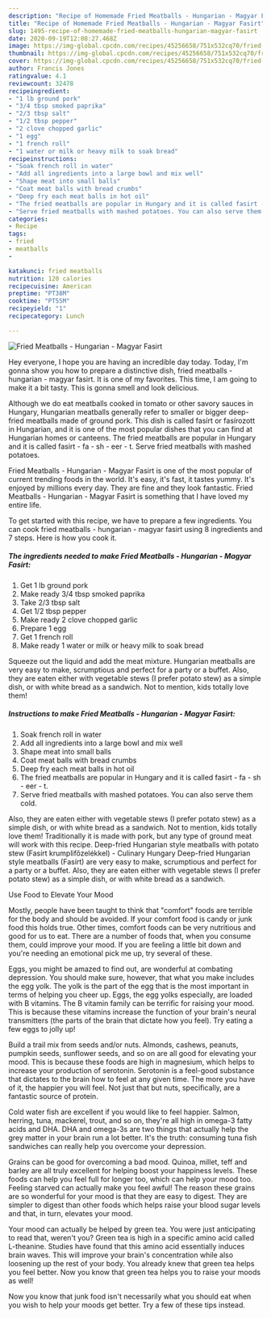 ```yaml
---
description: "Recipe of Homemade Fried Meatballs - Hungarian - Magyar Fasirt"
title: "Recipe of Homemade Fried Meatballs - Hungarian - Magyar Fasirt"
slug: 1495-recipe-of-homemade-fried-meatballs-hungarian-magyar-fasirt
date: 2020-09-19T12:08:27.468Z
image: https://img-global.cpcdn.com/recipes/45256658/751x532cq70/fried-meatballs-hungarian-magyar-fasirt-recipe-main-photo.jpg
thumbnail: https://img-global.cpcdn.com/recipes/45256658/751x532cq70/fried-meatballs-hungarian-magyar-fasirt-recipe-main-photo.jpg
cover: https://img-global.cpcdn.com/recipes/45256658/751x532cq70/fried-meatballs-hungarian-magyar-fasirt-recipe-main-photo.jpg
author: Francis Jones
ratingvalue: 4.1
reviewcount: 32478
recipeingredient:
- "1 lb ground pork"
- "3/4 tbsp smoked paprika"
- "2/3 tbsp salt"
- "1/2 tbsp pepper"
- "2 clove chopped garlic"
- "1 egg"
- "1 french roll"
- "1 water or milk or heavy milk to soak bread"
recipeinstructions:
- "Soak french roll in water"
- "Add all ingredients into a large bowl and mix well"
- "Shape meat into small balls"
- "Coat meat balls with bread crumbs"
- "Deep fry each meat balls in hot oil"
- "The fried meatballs are popular in Hungary and it is called fasirt - fa - sh - eer - t."
- "Serve fried meatballs with mashed potatoes. You can also serve them cold."
categories:
- Recipe
tags:
- fried
- meatballs
- 

katakunci: fried meatballs  
nutrition: 120 calories
recipecuisine: American
preptime: "PT38M"
cooktime: "PT55M"
recipeyield: "1"
recipecategory: Lunch

---
```



![Fried Meatballs - Hungarian - Magyar Fasirt](https://img-global.cpcdn.com/recipes/45256658/751x532cq70/fried-meatballs-hungarian-magyar-fasirt-recipe-main-photo.jpg)

Hey everyone, I hope you are having an incredible day today. Today, I'm gonna show you how to prepare a distinctive dish, fried meatballs - hungarian - magyar fasirt. It is one of my favorites. This time, I am going to make it a bit tasty. This is gonna smell and look delicious.

Although we do eat meatballs cooked in tomato or other savory sauces in Hungary, Hungarian meatballs generally refer to smaller or bigger deep-fried meatballs made of ground pork. This dish is called fasírt or fasírozott in Hungarian, and it is one of the most popular dishes that you can find at Hungarian homes or canteens. The fried meatballs are popular in Hungary and it is called fasirt - fa - sh - eer - t. Serve fried meatballs with mashed potatoes.

Fried Meatballs - Hungarian - Magyar Fasirt is one of the most popular of current trending foods in the world. It's easy, it's fast, it tastes yummy. It's enjoyed by millions every day. They are fine and they look fantastic. Fried Meatballs - Hungarian - Magyar Fasirt is something that I have loved my entire life.


To get started with this recipe, we have to prepare a few ingredients. You can cook fried meatballs - hungarian - magyar fasirt using 8 ingredients and 7 steps. Here is how you cook it.

<!--inarticleads1-->

##### The ingredients needed to make Fried Meatballs - Hungarian - Magyar Fasirt:

1. Get 1 lb ground pork
1. Make ready 3/4 tbsp smoked paprika
1. Take 2/3 tbsp salt
1. Get 1/2 tbsp pepper
1. Make ready 2 clove chopped garlic
1. Prepare 1 egg
1. Get 1 french roll
1. Make ready 1 water or milk or heavy milk to soak bread


Squeeze out the liquid and add the meat mixture. Hungarian meatballs are very easy to make, scrumptious and perfect for a party or a buffet. Also, they are eaten either with vegetable stews (I prefer potato stew) as a simple dish, or with white bread as a sandwich. Not to mention, kids totally love them! 

<!--inarticleads2-->

##### Instructions to make Fried Meatballs - Hungarian - Magyar Fasirt:

1. Soak french roll in water
1. Add all ingredients into a large bowl and mix well
1. Shape meat into small balls
1. Coat meat balls with bread crumbs
1. Deep fry each meat balls in hot oil
1. The fried meatballs are popular in Hungary and it is called fasirt - fa - sh - eer - t.
1. Serve fried meatballs with mashed potatoes. You can also serve them cold.


Also, they are eaten either with vegetable stews (I prefer potato stew) as a simple dish, or with white bread as a sandwich. Not to mention, kids totally love them! Traditionally it is made with pork, but any type of ground meat will work with this recipe. Deep-fried Hungarian style meatballs with potato stew (Fasírt krumplifőzelékkel) - Culinary Hungary Deep-fried Hungarian style meatballs (Fasírt) are very easy to make, scrumptious and perfect for a party or a buffet. Also, they are eaten either with vegetable stews (I prefer potato stew) as a simple dish, or with white bread as a sandwich. 

Use Food to Elevate Your Mood


Mostly, people have been taught to think that "comfort" foods are terrible for the body and should be avoided. If your comfort food is candy or junk food this holds true. Other times, comfort foods can be very nutritious and good for us to eat. There are a number of foods that, when you consume them, could improve your mood. If you are feeling a little bit down and you're needing an emotional pick me up, try several of these.

Eggs, you might be amazed to find out, are wonderful at combating depression. You should make sure, however, that what you make includes the egg yolk. The yolk is the part of the egg that is the most important in terms of helping you cheer up. Eggs, the egg yolks especially, are loaded with B vitamins. The B vitamin family can be terrific for raising your mood. This is because these vitamins increase the function of your brain's neural transmitters (the parts of the brain that dictate how you feel). Try eating a few eggs to jolly up!

Build a trail mix from seeds and/or nuts. Almonds, cashews, peanuts, pumpkin seeds, sunflower seeds, and so on are all good for elevating your mood. This is because these foods are high in magnesium, which helps to increase your production of serotonin. Serotonin is a feel-good substance that dictates to the brain how to feel at any given time. The more you have of it, the happier you will feel. Not just that but nuts, specifically, are a fantastic source of protein.

Cold water fish are excellent if you would like to feel happier. Salmon, herring, tuna, mackerel, trout, and so on, they're all high in omega-3 fatty acids and DHA. DHA and omega-3s are two things that actually help the grey matter in your brain run a lot better. It's the truth: consuming tuna fish sandwiches can really help you overcome your depression. 

Grains can be good for overcoming a bad mood. Quinoa, millet, teff and barley are all truly excellent for helping boost your happiness levels. These foods can help you feel full for longer too, which can help your mood too. Feeling starved can actually make you feel awful! The reason these grains are so wonderful for your mood is that they are easy to digest. They are simpler to digest than other foods which helps raise your blood sugar levels and that, in turn, elevates your mood.

Your mood can actually be helped by green tea. You were just anticipating to read that, weren't you? Green tea is high in a specific amino acid called L-theanine. Studies have found that this amino acid essentially induces brain waves. This will improve your brain's concentration while also loosening up the rest of your body. You already knew that green tea helps you feel better. Now you know that green tea helps you to raise your moods as well!

Now you know that junk food isn't necessarily what you should eat when you wish to help your moods get better. Try  a few  of  these  tips  instead.

